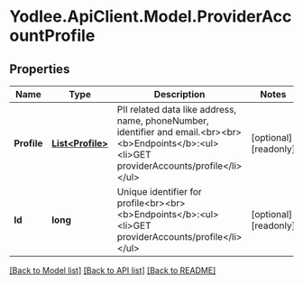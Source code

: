 # Yodlee.ApiClient.Model.ProviderAccountProfile

## Properties

Name | Type | Description | Notes
------------ | ------------- | ------------- | -------------
**Profile** | [**List&lt;Profile&gt;**](Profile.md) | PII related data like address, name, phoneNumber, identifier and email.&lt;br&gt;&lt;br&gt;&lt;b&gt;Endpoints&lt;/b&gt;:&lt;ul&gt;&lt;li&gt;GET providerAccounts/profile&lt;/li&gt;&lt;/ul&gt; | [optional] [readonly] 
**Id** | **long** | Unique identifier for profile&lt;br&gt;&lt;br&gt;&lt;b&gt;Endpoints&lt;/b&gt;:&lt;ul&gt;&lt;li&gt;GET providerAccounts/profile&lt;/li&gt;&lt;/ul&gt; | [optional] [readonly] 

[[Back to Model list]](../README.md#documentation-for-models) [[Back to API list]](../README.md#documentation-for-api-endpoints) [[Back to README]](../README.md)

